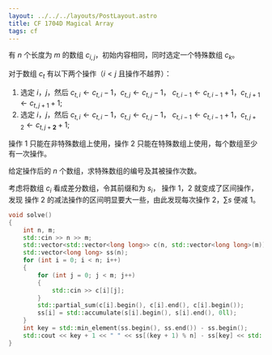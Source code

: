 ```yaml
---
layout: ../../../layouts/PostLayout.astro
title: CF 1704D Magical Array
tags: cf
---
```


有 $n$ 个长度为 $m$ 的数组 $c_{i,j}$，初始内容相同，同时选定一个特殊数组 $c_k$。

对于数组 $c_t$ 有以下两个操作（$i < j$ 且操作不越界）：

1. 选定 $i$，$j$，然后 $c_{t,i} \gets c_{t,i} - 1$，$c_{t,j} \gets c_{t,j} - 1$，
   $c_{t,i-1} \gets c_{t,i-1} + 1$，$c_{t,j+1} \gets c_{t,j+1} + 1$;
2. 选定 $i$，$j$，然后 $c_{t,i} \gets c_{t,i} - 1$，$c_{t,j} \gets c_{t,j} - 1$，
   $c_{t,i-1} \gets c_{t,i-1} + 1$，$c_{t,j+2} \gets c_{t,j+\mathbf{2}} + 1$;

操作 1 只能在非特殊数组上使用，操作 2 只能在特殊数组上使用，每个数组至少有一次操作。

给定操作后的 $n$ 个数组，求特殊数组的编号及其被操作次数。

考虑将数组 $c_i$ 看成差分数组，令其前缀和为 $s_i$， 操作 1，2 就变成了区间操作，发现
操作 2 的减法操作的区间明显要大一些，由此发现每次操作 2，$\sum s$ 便减 $1$。

```cpp
void solve()
{
    int n, m;
    std::cin >> n >> m;
    std::vector<std::vector<long long>> c(n, std::vector<long long>(m));
    std::vector<long long> ss(n);
    for (int i = 0; i < n; i++)
    {
        for (int j = 0; j < m; j++)
        {
            std::cin >> c[i][j];
        }
        std::partial_sum(c[i].begin(), c[i].end(), c[i].begin());
        ss[i] = std::accumulate(s[i].begin(), s[i].end(), 0ll);
    }
    int key = std::min_element(ss.begin(), ss.end()) - ss.begin();
    std::cout << key + 1 << " " << ss[(key + 1) % n] - ss[key] << std::endl;
}
```
